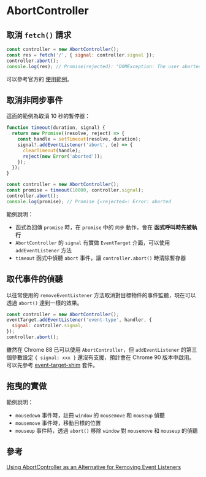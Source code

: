 # AbortController

## 取消 `fetch()` 請求

```js
const controller = new AbortController();
const res = fetch('/', { signal: controller.signal });
controller.abort();
console.log(res); // Promise(rejected): "DOMException: The user aborted a request"
```

可以參考官方的 [使用範例](https://developer.mozilla.org/en-US/docs/Web/API/AbortSignal#examples)。

## 取消非同步事件

這面的範例為取消 10 秒的暫停器：

```js
function timeout(duration, signal) {
  return new Promise((resolve, reject) => {
    const handle = setTimeout(resolve, duration);
    signal?.addEventListener('abort', (e) => {
      clearTimeout(handle);
      reject(new Error('aborted'));
    });
  });
}

const controller = new AbortController();
const promise = timeout(10000, controller.signal);
controller.abort();
console.log(promise); // Promise {<rejected>: Error: aborted
```

範例說明：

- 函式為回傳 `promise` 時，在 `promise` 中的 `同步` 動作，會在 **函式呼叫時先被執行**
- `AbortController` 的 `signal` 有實做 `EventTarget` 介面，可以使用 `addEventListener` 方法
- `timeout` 函式中偵聽 `abort` 事件，讓 `controller.abort()` 時清除暫存器

## 取代事件的偵聽

以往常使用的 `removeEventListener` 方法取消對目標物件的事件監聽，現在可以透過 `abort()` 達到一樣的效果。

```js
const controller = new AbortController();
eventTarget.addEventListener('event-type', handler, {
  signal: controller.signal,
});
controller.abort();
```

雖然在 Chrome 88 已可以使用 `AbortController`，但 `addEventListener` 的第三個參數設定 `{ signal: xxx }` 還沒有支援，預計會在 Chrome 90 版本中啟用。可以先參考 [event-target-shim](https://github.com/mysticatea/event-target-shim) 套件。

## 拖曳的實做

範例說明：

- `mousedown` 事件時，註冊 `window` 的 `mousemove` 和 `mouseup` 偵聽
- `mousemove` 事件時，移動目標的位置
- `mouseup` 事件時，透過 `abort()` 移除 `window` 對 `mousemove` 和 `mouseup` 的偵聽

<BaseIframe url-id="LYbLaxM"></BaseIframe>

## 參考

[Using AbortController as an Alternative for Removing Event Listeners](https://css-tricks.com/using-abortcontroller-as-an-alternative-for-removing-event-listeners/?fbclid=IwAR1qmiD_i29zUCkhCRtxQJVvMGXzM-ge23bAOfcf2ZJwX8drgvArQpvgtKU)
